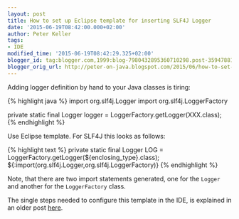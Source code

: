 ```yaml
---
layout: post
title: How to set up Eclipse template for inserting SLF4J Logger
date: '2015-06-19T08:42:00.000+02:00'
author: Peter Keller
tags:
- IDE
modified_time: '2015-06-19T08:42:29.325+02:00'
blogger_id: tag:blogger.com,1999:blog-7980432895360710298.post-3594788144583946749
blogger_orig_url: http://peter-on-java.blogspot.com/2015/06/how-to-set-up-eclipse-template-for.html
---
```


Adding logger definition by hand to your Java classes is tiring:

{% highlight java %}
import org.slf4j.Logger
import org.slf4j.LoggerFactory

private static final Logger logger = LoggerFactory.getLogger(XXX.class);
{% endhighlight %}
    
Use Eclipse template. For SLF4J this looks as follows:  

{% highlight text %}
private static final Logger LOG = LoggerFactory.getLogger(${enclosing_type}.class);
${:import(org.slf4j.Logger,org.slf4j.LoggerFactory)}
{% endhighlight %}

 Note, that there are two import statements generated, one for the `Logger` and another for the `LoggerFactory` class. 
 
 The single steps needed to configure this template in the IDE, is explained in an older post [](here)<a href="http://peter-on-java.blogspot.ch/2012/06/eclipse-template-for-inserting-log4j.html">here</a>. <br/><br/>
